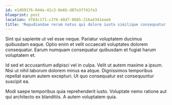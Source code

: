 ```yaml
---
id: e1d69176-044a-41c3-8e6b-d87e3ff41fa3
blueprint: post
location: df64c171-c376-40d7-8665-216a4341eaeb
title: 'Repudiandae rerum natus qui dolore iusto similique consequatur.'
---
```

Sint qui sapiente ut vel esse neque. Pariatur voluptatem ducimus quibusdam eaque. Optio enim et velit occaecati voluptates dolorem consequatur. Earum numquam consequatur quibusdam et fugiat harum voluptatem et.

Id sed et accusantium adipisci vel in culpa. Velit ut autem maxime a ipsum. Nisi ut nihil laborum dolorem minus ea atque. Dignissimos temporibus repellat earum autem excepturi. Ut quo consequatur est consequuntur suscipit ea.

Modi saepe temporibus quia reprehenderit iusto. Voluptate nemo ratione aut qui architecto ex blanditiis. A autem voluptatem quia.